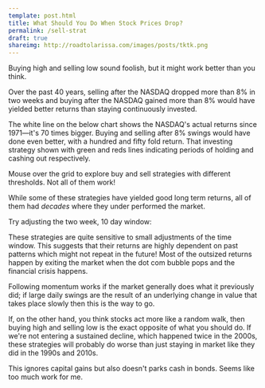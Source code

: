 ```yaml
---
template: post.html
title: What Should You Do When Stock Prices Drop? 
permalink: /sell-strat
draft: true
shareimg: http://roadtolarissa.com/images/posts/tktk.png
---
```



<link rel="stylesheet" type="text/css" href="style.css">



Buying high and selling low sound foolish, but it might work better than you think. 

Over the past 40 years, selling after the NASDAQ dropped more than 8% in two weeks and buying after the NASDAQ gained more than 8% would have yielded better returns than staying continuously invested. 

The white line on the below chart shows the NASDAQ's actual returns since 1971—it's 70 times bigger. Buying and selling after 8% swings would have done even better, with a hundred and fifty fold return. That investing strategy shown with green and reds lines indicating periods of holding and cashing out respectively. 

Mouse over the grid to explore buy and sell strategies with different thresholds. Not all of them work!

<div id='double-chart'>
	<div id='graph'></div>
	<div id='grid'> </div>
</div>

<p id='decade-note'>While some of these strategies have yielded good long term returns, all of them had <i>decades</i> where they under performed the market.

<div id='decade-sm'></div>

Try adjusting the two week, <span id='slider-span'>10</span> day window:

<div id='slider-chart'></div>

These strategies are quite sensitive to small adjustments of the time window. This suggests that their returns are highly dependent on past patterns which might not repeat in the future! Most of the outsized returns happen by exiting the market when the dot com bubble pops and the financial crisis happens. 

Following momentum works if the market generally does what it previously did; if large daily swings are the result of an underlying change in value that takes place slowly then this is the way to go. 

If, on the other hand, you think stocks act more like a random walk, then buying high and selling low is the exact opposite of what you should do. If we're not entering a sustained decline, which happened twice in the 2000s, these strategies will probably do worse than just staying in market like they did in the 1990s and 2010s. 

This ignores capital gains but also doesn't parks cash in bonds. Seems like too much work for me.


<script src='../worlds-group-2017/d3_.js'></script>
<script src='../worlds-group-2017/swoopy-drag.js'></script>
<script src='draw-line.js'></script>
<script src='_script.js'></script>
